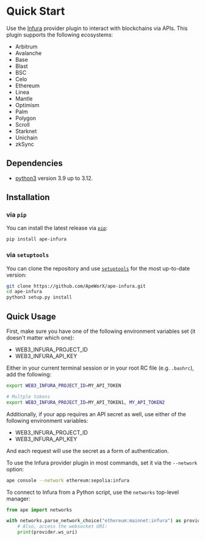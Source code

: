 # Quick Start

Use the [Infura](https://infura.io/) provider plugin to interact with blockchains via APIs.
This plugin supports the following ecosystems:

- Arbitrum
- Avalanche
- Base
- Blast
- BSC
- Celo
- Ethereum
- Linea
- Mantle
- Optimism
- Palm
- Polygon
- Scroll
- Starknet
- Unichain
- zkSync

## Dependencies

- [python3](https://www.python.org/downloads) version 3.9 up to 3.12.

## Installation

### via `pip`

You can install the latest release via [`pip`](https://pypi.org/project/pip/):

```bash
pip install ape-infura
```

### via `setuptools`

You can clone the repository and use [`setuptools`](https://github.com/pypa/setuptools) for the most up-to-date version:

```bash
git clone https://github.com/ApeWorX/ape-infura.git
cd ape-infura
python3 setup.py install
```

## Quick Usage

First, make sure you have one of the following environment variables set (it doesn't matter which one):

- WEB3_INFURA_PROJECT_ID
- WEB3_INFURA_API_KEY

Either in your current terminal session or in your root RC file (e.g. `.bashrc`), add the following:

```bash
export WEB3_INFURA_PROJECT_ID=MY_API_TOKEN

# Multple tokens
export WEB3_INFURA_PROJECT_ID=MY_API_TOKEN1, MY_API_TOKEN2
```

Additionally, if your app requires an API secret as well, use either of the following environment variables:

- WEB3_INFURA_PROJECT_ID
- WEB3_INFURA_API_KEY

And each request will use the secret as a form of authentication.

To use the Infura provider plugin in most commands, set it via the `--network` option:

```bash
ape console --network ethereum:sepolia:infura
```

To connect to Infura from a Python script, use the `networks` top-level manager:

```python
from ape import networks

with networks.parse_network_choice("ethereum:mainnet:infura") as provider:
    # Also, access the websocket URI:
    print(provider.ws_uri)
```

